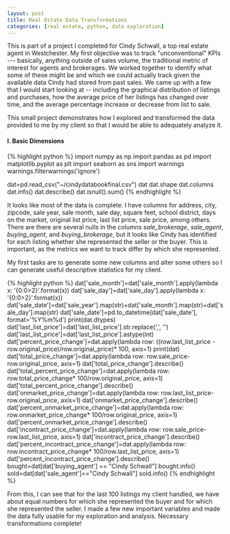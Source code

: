 ```yaml
---
layout: post
title: Real Estate Data Transformations
categories: [real estate, python, data exploration]
---
```


This is part of a project I completed for Cindy Schwall, a top real estate agent in Westchester. My first objective was to track "unconventional" KPIs --- basically, anything outside of sales volume, the traditional metric of interest for agents and brokerages. We worked together to identify what some of these might be and which we could actually track given the available data Cindy had stored from past sales. We came up with a few that I would start looking at -- including the graphical distribution of listings and purchases, how the average price of her listings has changed over time, and the average percentage increase or decrease from list to sale.
<!--more-->

This small project demonstrates how I explored and transformed the data provided to me by my client so that I would be able to adequately analyze it.

#### I. Basic Dimensions
{% highlight python %}
import numpy as np
import pandas as pd
import matplotlib.pyplot as plt
import seaborn as sns
import warnings
warnings.filterwarnings('ignore')

dat=pd.read_csv("~/cindydatabookfinal.csv")
dat
dat.shape
dat.columns
dat.info()
dat.describe()
dat.isnull().sum()
{% endhighlight %}

It looks like most of the data is complete. I have columns for address, city, zipcode, sale year, sale month, sale day, square feet, school district, days on the market, original list price, last list price, sale price, among others. There are there are several nulls in the columns _sale_brokerage_, _sale_agent_, _buying_agent_, and _buying_brokerage_, but it looks like Cindy has identified for each listing whether she represented the seller or the buyer. This is important, as the metrics we want to track differ by which she represented. 

My first tasks are to generate some new columns and alter some others so I can generate useful descriptive statistics for my client.

{% highlight python %}
dat['sale_month']=dat['sale_month'].apply(lambda x: '{0:0>2}'.format(x))
dat['sale_day']=dat['sale_day'].apply(lambda x: '{0:0>2}'.format(x))
dat['sale_date']=dat['sale_year'].map(str)+dat['sale_month'].map(str)+dat['sale_day'].map(str)
dat['sale_date']=pd.to_datetime(dat['sale_date'], format='%Y%m%d')
print(dat.dtypes)
dat['last_list_price']=dat['last_list_price'].str.replace(',', '')
dat['last_list_price']=dat['last_list_price'].astype(int)
dat['percent_price_change']=dat.apply(lambda row: ((row.last_list_price - row.original_price)/row.original_price)* 100, axis=1)
print(dat)
dat['total_price_change']=dat.apply(lambda row: row.sale_price-row.original_price, axis=1)
dat['total_price_change'].describe()
dat['total_percent_price_change']=dat.apply(lambda row: row.total_price_change* 100/row.original_price, axis=1)
dat['total_percent_price_change'].describe()
dat['onmarket_price_change']=dat.apply(lambda row: row.last_list_price-row.original_price, axis=1)
dat['onmarket_price_change'].describe()
dat['percent_onmarket_price_change']=dat.apply(lambda row: row.onmarket_price_change* 100/row.original_price, axis=1)
dat['percent_onmarket_price_change'].describe()
dat['incontract_price_change']=dat.apply(lambda row: row.sale_price-row.last_list_price, axis=1)
dat['incontract_price_change'].describe()
dat['percent_incontract_price_change']=dat.apply(lambda row: row.incontract_price_change* 100/row.last_list_price, axis=1)
dat['percent_incontract_price_change'].describe()
bought=dat[dat['buying_agent'] == "Cindy Schwall"]
bought.info()
sold=dat[dat['sale_agent']=="Cindy Schwall"]
sold.info()
{% endhighlight %}

From this, I can see that for the last 100 listings my client handled, we have about equal numbers for which she represented the buyer and for which she represented the seller. I made a few new important variables and made the data fully usable for my exploration and analysis. Necessary transformations complete!

